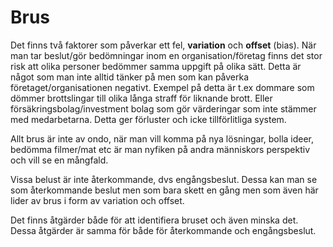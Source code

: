 # Brus
Det finns två faktorer som påverkar ett fel, **variation** och **offset** (bias).
När man tar beslut/gör bedömningar inom en organisation/företag finns det stor risk att olika personer bedömmer samma uppgift på olika sätt. Detta är något som man inte alltid tänker på men som kan påverka företaget/organisationen negativt.
Exempel på detta är t.ex dommare som dömmer brottslingar till olika långa straff för liknande brott. Eller försäkringsbolag/investment bolag som gör värderingar som inte stämmer med medarbetarna. Detta ger förluster och icke tillförlitliga system.

Allt brus är inte av ondo, när man vill komma på nya lösningar, bolla ideer, bedömma filmer/mat etc är man nyfiken på andra människors perspektiv och vill se en mångfald.

Vissa belust är inte återkommande, dvs engångsbeslut. Dessa kan man se som återkommande beslut men som bara skett en gång men som även här lider av brus i form av variation och offset.

Det finns åtgärder både för att identifiera bruset och även minska det. Dessa åtgärder är samma för både för återkommande och engångsbeslut.
